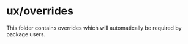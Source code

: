 # ux/overrides

This folder contains overrides which will automatically be required by package users.
